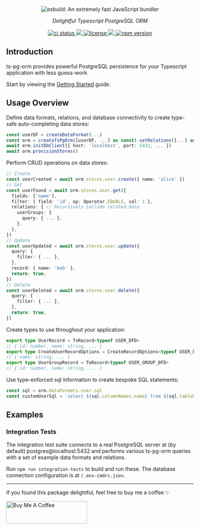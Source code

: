 <p align="center">
  <picture>
    <source media="(prefers-color-scheme: dark)" srcset="./images/wordmark-dark.png">
    <source media="(prefers-color-scheme: light)" srcset="./images/wordmark-light.png">
    <img alt="esbuild: An extremely fast JavaScript bundler" src="./images/wordmark-light.svg">
  </picture>
</p>

<p align="center">
  <em>Delightful Typescript PostgreSQL ORM</em>
</p>

<p align="center">
  <a href="https://github.com/samhuk/ts-pg-orm/actions/workflows/ci.yaml/badge.svg" target="_blank">
    <img src="https://github.com/samhuk/ts-pg-orm/actions/workflows/ci.yaml/badge.svg" alt="ci status" />
  </a>
  <a href="https://codecov.io/gh/samhuk/ts-pg-orm" > 
    <img src="https://codecov.io/gh/samhuk/ts-pg-orm/branch/master/graph/badge.svg?token=N0WKDLEDNM"/> 
  </a>
  <a href="https://img.shields.io/badge/License-MIT-green.svg" target="_blank">
    <img src="https://img.shields.io/badge/License-MIT-green.svg" alt="license" />
  </a>
  <a href="https://app.fossa.com/projects/custom%2B33608%2Fgithub.com%2Fsamhuk%2Fts-pg-orm?ref=badge_shield" alt="FOSSA Status">
    <img src="https://app.fossa.com/api/projects/custom%2B33608%2Fgithub.com%2Fsamhuk%2Fts-pg-orm.svg?type=shield"/>
  </a>
  <a href="https://badge.fury.io/js/ts-pg-orm.svg" target="_blank">
    <img src="https://badge.fury.io/js/ts-pg-orm.svg" alt="npm version" />
  </a>
</p>

## Introduction

ts-pg-orm provides powerful PostgreSQL persistence for your Typescript application with less guess-work.

Start by viewing the [Getting Started](https://github.com/samhuk/ts-pg-orm/wiki/Getting-Started) guide.

## Usage Overview

Define data formats, relations, and database connectivity to create type-safe auto-completing data stores:

```typescript
const userDF = createDataFormat(...)
const orm = createTsPgOrm([userDF, ...] as const).setRelations([...] as const)
await orm.initDbClient({ host: 'localhost', port: 5432, ... })
await orm.provisionStores()
```

Perform CRUD operations on data stores:

```typescript
// Create
const userCreated = await orm.stores.user.create({ name: 'alice' })
// Get
const userFound = await orm.stores.user.get({
  fields: ['name'],
  filter: { field: 'id', op: Operator.EQUALS, val: 1 },
  relations: { // Recursively include related data
    userGroups: {
      query: { ... },
    },
  },
})
// Update
const userUpdated = await orm.stores.user.update({
  query: {
    filter: { ... },
  },
  record: { name: 'bob' },
  return: true,
})
// Delete
const userDeleted = await orm.stores.user.delete({
  query: {
    filter: { ... },
  },
  return: true,
})
```

Create types to use throughout your application:

```typescript
export type UserRecord = ToRecord<typeof USER_DFD>
// { id: number, name: string, ... }
export type CreateUserRecordOptions = CreateRecordOptions<typeof USER_DFD>
// { name: string, ... }
export type UserGroupRecord = ToRecord<typeof USER_GROUP_DFD>
// { id: number, name: string, ... }
```

Use type-enforced sql information to create bespoke SQL statements:

```typescript
const sql = orm.dataFormats.user.sql
const customUserSql = `select ${sql.columnNames.name} from ${sql.tableName}`
```

## Examples

### Integration Tests

The integration test suite connects to a real PostgreSQL server at (by default) postgres@localhost:5432 and performs various ts-pg-orm queries with a set of example data formats and relations.

Run `npm run integration-tests` to build and run these. The database connection configuration is at `/.env-cmdrc.json`.

---

If you found this package delightful, feel free to buy me a coffee ✨

<a href="https://www.buymeacoffee.com/samhuk" target="_blank"><img src="https://cdn.buymeacoffee.com/buttons/v2/default-yellow.png" alt="Buy Me A Coffee" style="height: 60px !important;width: 217px !important;" ></a>
